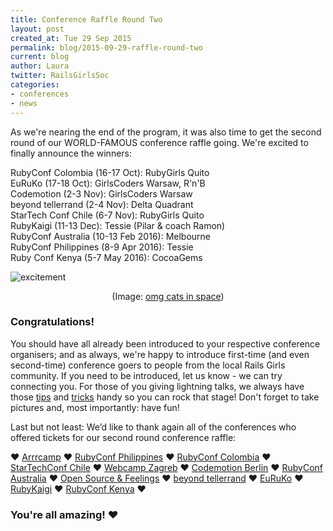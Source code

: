 ```yaml
---
title: Conference Raffle Round Two
layout: post
created_at: Tue 29 Sep 2015
permalink: blog/2015-09-29-raffle-round-two
current: blog
author: Laura
twitter: RailsGirlsSoc
categories: 
- conferences
- news
---
```


As we're nearing the end of the program, it was also time to get the second round of our WORLD-FAMOUS conference raffle going. We're excited to finally announce the winners:

RubyConf Colombia (16-17 Oct): RubyGirls Quito  
EuRuKo (17-18 Oct): GirlsCoders Warsaw, R'n'B  
Codemotion (2-3 Nov): GirlsCoders Warsaw  
beyond tellerrand (2-4 Nov): Delta Quadrant  
StarTech Conf Chile (6-7 Nov): RubyGirls Quito  
RubyKaigi (11-13 Dec): Tessie (Pilar & coach Ramon)  
RubyConf Australia (10-13 Feb 2016): Melbourne  
RubyConf Philippines (8-9 Apr 2016): Tessie  
Ruby Conf Kenya (5-7 May 2016): CocoaGems  

![excitement](/img/blog/2015/round-two-raffle-space-cat.gif)
<div align="center" class="image-credits"> (Image: <a href="http://www.omgcatsinspace.com" target="_blank">omg cats in space</a>)</div>

### Congratulations!

You should have all already been introduced to your respective conference organisers; and as always, we're happy to introduce first-time (and even second-time) conference goers to people from the local Rails Girls community. If you need to be introduced, let us know - we can try connecting you. For those of you giving lightning talks, we always have those [tips](http://railsgirlssummerofcode.org/blog/talk/) and [tricks](http://railsgirlssummerofcode.org/blog/2014-07-29-talk-tips/) handy so you can rock that stage! Don't forget to take pictures and, most importantly: have fun! 

Last but not least: We’d like to thank again all of the conferences who offered tickets for our second round conference raffle: 

&hearts; [Arrrcamp](http://2015.arrrrcamp.be) &hearts; [RubyConf Philippines](http://rubyconf.ph​) &hearts; [RubyConf Colombia](http://www.rubyconf.co) &hearts; [StarTechConf Chile](http://www.startechconf.com/) &hearts; [Webcamp Zagreb](https://2015.webcampzg.org) &hearts; [Codemotion Berlin](http://berlin2015.codemotionworld.com) &hearts; [RubyConf Australia](http://www.rubyconf.org.au/2016) &hearts; [Open Source & Feelings](http://osfeels.com/) &hearts; [beyond tellerrand](http://www.beyondtellerrand.com/) &hearts; [EuRuKo](http://www.euruko2015.org/) &hearts; [RubyKaigi](http://www.rubykaigi.org/2015) &hearts; [RubyConf Kenya](http://rubyconf.nairuby.org/2015) &hearts;

### You're all amazing! &hearts;
